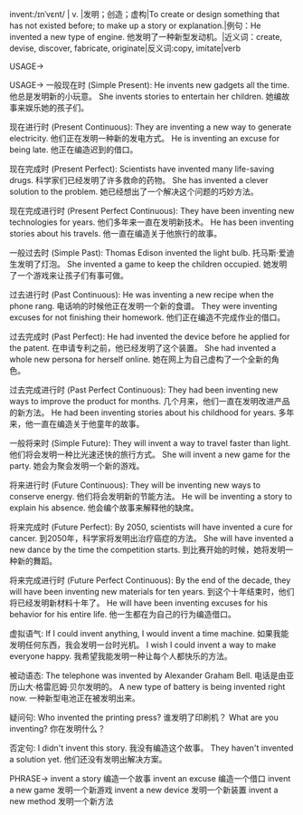 invent:/ɪnˈvɛnt/ | v. |发明；创造；虚构|To create or design something that has not existed before; to make up a story or explanation.|例句：He invented a new type of engine. 他发明了一种新型发动机。|近义词：create, devise, discover, fabricate, originate|反义词:copy, imitate|verb

USAGE->

USAGE->
一般现在时 (Simple Present):
He invents new gadgets all the time. 他总是发明新的小玩意。
She invents stories to entertain her children. 她编故事来娱乐她的孩子们。

现在进行时 (Present Continuous):
They are inventing a new way to generate electricity. 他们正在发明一种新的发电方式。
He is inventing an excuse for being late. 他正在编造迟到的借口。

现在完成时 (Present Perfect):
Scientists have invented many life-saving drugs. 科学家们已经发明了许多救命的药物。
She has invented a clever solution to the problem. 她已经想出了一个解决这个问题的巧妙方法。

现在完成进行时 (Present Perfect Continuous):
They have been inventing new technologies for years. 他们多年来一直在发明新技术。
He has been inventing stories about his travels. 他一直在编造关于他旅行的故事。


一般过去时 (Simple Past):
Thomas Edison invented the light bulb. 托马斯·爱迪生发明了灯泡。
She invented a game to keep the children occupied. 她发明了一个游戏来让孩子们有事可做。


过去进行时 (Past Continuous):
He was inventing a new recipe when the phone rang.  电话响的时候他正在发明一个新的食谱。
They were inventing excuses for not finishing their homework. 他们正在编造不完成作业的借口。


过去完成时 (Past Perfect):
He had invented the device before he applied for the patent. 在申请专利之前，他已经发明了这个装置。
She had invented a whole new persona for herself online.  她在网上为自己虚构了一个全新的角色。


过去完成进行时 (Past Perfect Continuous):
They had been inventing new ways to improve the product for months.  几个月来，他们一直在发明改进产品的新方法。
He had been inventing stories about his childhood for years. 多年来，他一直在编造关于他童年的故事。


一般将来时 (Simple Future):
They will invent a way to travel faster than light. 他们将会发明一种比光速还快的旅行方式。
She will invent a new game for the party. 她会为聚会发明一个新的游戏。


将来进行时 (Future Continuous):
They will be inventing new ways to conserve energy. 他们将会发明新的节能方法。
He will be inventing a story to explain his absence. 他会编个故事来解释他的缺席。


将来完成时 (Future Perfect):
By 2050, scientists will have invented a cure for cancer. 到2050年，科学家将发明出治疗癌症的方法。
She will have invented a new dance by the time the competition starts. 到比赛开始的时候，她将发明一种新的舞蹈。


将来完成进行时 (Future Perfect Continuous):
By the end of the decade, they will have been inventing new materials for ten years. 到这个十年结束时，他们将已经发明新材料十年了。
He will have been inventing excuses for his behavior for his entire life. 他一生都在为自己的行为编造借口。



虚拟语气:
If I could invent anything, I would invent a time machine. 如果我能发明任何东西，我会发明一台时光机。
I wish I could invent a way to make everyone happy. 我希望我能发明一种让每个人都快乐的方法。


被动语态:
The telephone was invented by Alexander Graham Bell. 电话是由亚历山大·格雷厄姆·贝尔发明的。
A new type of battery is being invented right now.  一种新型电池正在被发明出来。


疑问句:
Who invented the printing press? 谁发明了印刷机？
What are you inventing? 你在发明什么？


否定句:
I didn't invent this story. 我没有编造这个故事。
They haven't invented a solution yet. 他们还没有发明出解决方案。


PHRASE->
invent a story 编造一个故事
invent an excuse 编造一个借口
invent a new game 发明一个新游戏
invent a new device 发明一个新装置
invent a new method 发明一个新方法